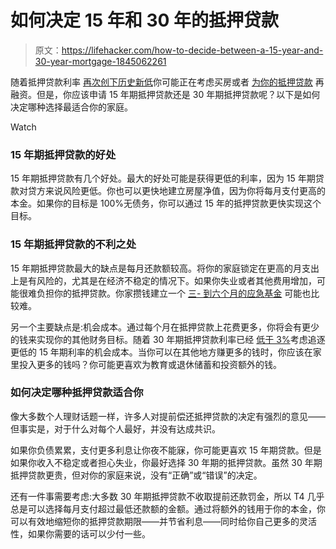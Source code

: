 # 如何决定 15 年和 30 年的抵押贷款

> 原文：<https://lifehacker.com/how-to-decide-between-a-15-year-and-30-year-mortgage-1845062261>

随着抵押贷款利率 [再次创下历史新低](https://finance.yahoo.com/news/u-mortgage-rates-slide-another-213629775.html)你可能正在考虑买房或者 [为你的抵押贷款](https://lifehacker.com/refinance-your-mortgage-now-to-avoid-a-new-fee-1844904486) 再融资。但是，你应该申请 15 年期抵押贷款还是 30 年期抵押贷款呢？以下是如何决定哪种选择最适合你的家庭。

Watch

### 15 年期抵押贷款的好处

15 年期抵押贷款有几个好处。最大的好处可能是获得更低的利率，因为 15 年期贷款对贷方来说风险更低。你也可以更快地建立房屋净值，因为你将每月支付更高的本金。如果你的目标是 100%无债务，你可以通过 15 年的抵押贷款更快实现这个目标。

### 15 年期抵押贷款的不利之处

15 年期抵押贷款最大的缺点是每月还款额较高。将你的家庭锁定在更高的月支出上是有风险的，尤其是在经济不稳定的情况下。如果你失业或者其他费用增加，可能很难负担你的抵押贷款。你家攒钱建立一个 [三- 到六个月的应急基金](https://twocents.lifehacker.com/how-big-your-emergency-fund-should-be-1825319181) 可能也比较难。

另一个主要缺点是:机会成本。通过每个月在抵押贷款上花费更多，你将会有更少的钱来实现你的其他财务目标。随着 30 年期抵押贷款利率已经 [低于 3%](http://www.freddiemac.com/pmms)考虑追逐更低的 15 年期利率的机会成本。当你可以在其他地方赚更多的钱时，你应该在家里投入更多的钱吗？你可能更喜欢为教育或退休储蓄和投资额外的钱。

### 如何决定哪种抵押贷款适合你

像大多数个人理财话题一样，许多人对提前偿还抵押贷款的决定有强烈的意见——但事实是，对于什么对每个人最好，并没有达成共识。

如果你负债累累，支付更多利息让你夜不能寐，你可能更喜欢 15 年期贷款。但是如果你收入不稳定或者担心失业，你最好选择 30 年期的抵押贷款。虽然 30 年期抵押贷款更贵，但对你的家庭来说，没有“正确”或“错误”的决定。

还有一件事需要考虑:大多数 30 年期抵押贷款不收取提前还款罚金，所以 T4 几乎总是可以选择每月支付超过最低还款额的金额。通过将额外的钱用于你的本金，你可以有效地缩短你的抵押贷款期限——并节省利息——同时给你自己更多的灵活性，如果你需要的话可以少付一些。